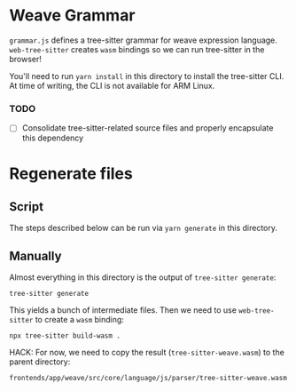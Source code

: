 # Weave Grammar

`grammar.js` defines a tree-sitter grammar for weave expression language. `web-tree-sitter` creates `wasm` bindings so we can run tree-sitter in the browser!

You'll need to run `yarn install` in this directory to install the tree-sitter CLI. At time of writing, the CLI is not available for ARM Linux.

### TODO

- [ ] Consolidate tree-sitter-related source files and properly encapsulate this dependency

# Regenerate files

## Script

The steps described below can be run via `yarn generate` in this directory.

## Manually

Almost everything in this directory is the output of `tree-sitter generate`:

```
tree-sitter generate
```

This yields a bunch of intermediate files. Then we need to use `web-tree-sitter` to create a `wasm` binding:

```
npx tree-sitter build-wasm .
```

HACK: For now, we need to copy the result (`tree-sitter-weave.wasm`) to the parent directory:

```
frontends/app/weave/src/core/language/js/parser/tree-sitter-weave.wasm
```
